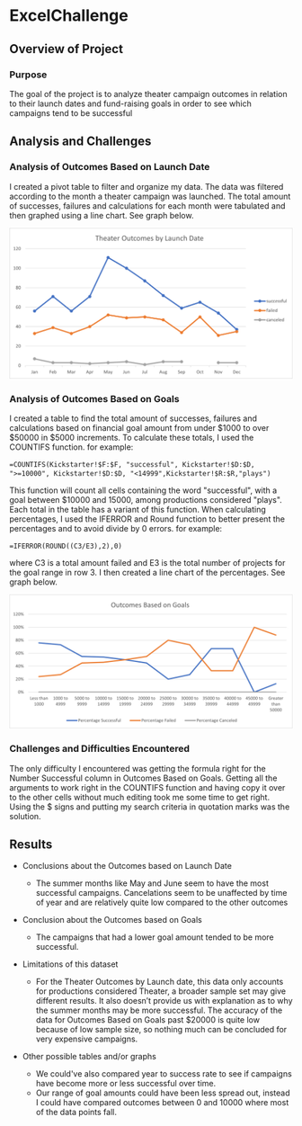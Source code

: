 # ExcelChallenge

## Overview of Project

### Purpose
The goal of the project is to analyze theater campaign outcomes in relation to their launch dates and fund-raising goals in order to see which campaigns tend to be successful  

## Analysis and Challenges

### Analysis of Outcomes Based on Launch Date
I created a pivot table to filter and organize my data. The data was filtered according to the month a theater campaign was launched. The total amount of successes, failures and calculations for each month were tabulated and then graphed using a line chart. See graph below. 

![Theater Outcomes vs. Launch](https://github.com/alexlieberman22/ExcelChallenge/blob/master/Resources/Theater_Outcomes_vs_Launch.png?raw=true)

### Analysis of Outcomes Based on Goals
I created a table to find the total amount of successes, failures and calculations based on financial goal amount from under $1000 to over $50000 in $5000 increments. To calculate these totals, I used the COUNTIFS function. 
for example:
```
=COUNTIFS(Kickstarter!$F:$F, "successful", Kickstarter!$D:$D, ">=10000", Kickstarter!$D:$D, "<14999",Kickstarter!$R:$R,"plays")
```
This function will count all cells containing the word "successful", with a goal between $10000 and 15000, among productions considered "plays". Each total in the table has a variant of this function. When calculating percentages, I used the IFERROR and Round function to better present the percentages and to avoid divide by 0 errors. 
for example:
```
=IFERROR(ROUND((C3/E3),2),0)
```
where C3 is a total amount failed and E3 is the total number of projects for the goal range in row 3. I then created a line chart of the percentages. See graph below.

![Outcomes vs. Goals](https://github.com/alexlieberman22/ExcelChallenge/blob/master/Resources/Outcomes_vs_Goals.png?raw=true)

### Challenges and Difficulties Encountered
The only difficulty I encountered was getting the formula right for the Number Successful column in Outcomes Based on Goals. Getting all the arguments to work right in the COUNTIFS function and having copy it over to the other cells without much editing took me some time to get right. Using the $ signs and putting my search criteria in quotation marks was the solution. 

## Results

- Conclusions about the Outcomes based on Launch Date
  - The summer months like May and June seem to have the most successful campaigns. Cancelations seem to be unaffected by time of year and are relatively quite low compared to the other outcomes 

- Conclusion about the Outcomes based on Goals
  - The campaigns that had a lower goal amount tended to be more successful. 

- Limitations of this dataset
  - For the Theater Outcomes by Launch date, this data only accounts for productions considered Theater, a broader sample set may give different results. It also doesn’t provide us with explanation as to why the summer months may be more successful. The accuracy of the data for Outcomes Based on Goals past $20000 is quite low because of low sample size, so nothing much can be concluded for very expensive campaigns. 

- Other possible tables and/or graphs 
  - We could've also compared year to success rate to see if campaigns have become more or less successful over time. 
  - Our range of goal amounts could have been less spread out, instead I could have compared outcomes between 0 and 10000 where most of the data points fall.

